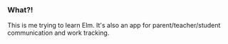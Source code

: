 ### What?!

This is me trying to learn Elm. It's also an app for parent/teacher/student communication and work tracking.